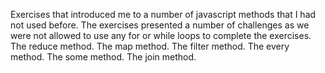 Exercises that introduced me to a number of javascript methods that I had not used before.
The exercises presented a number of challenges as we were not allowed to use any for or while loops
to complete the exercises.
  The reduce method.
  The map method.
  The filter method.
  The every method.
  The some method.
  The join method.
